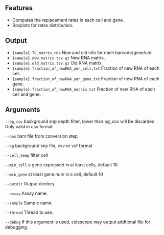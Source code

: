 ## Features
- Computes the replacement rates in each cell and gene.
- Boxplots for rates distribution.

## Output
- `{sample}.TC_matrix.rds` New and old info for each barcode/gene/umi.
- `{sample}.new_matrix.tsv.gz` New RNA matrix.
- `{sample}.old_matrix.tsv.gz` Old RNA matrix.
- `{sample}.fraction_of_newRNA_per_cell.txt` Fraction of new RNA of each cell.
- `{sample}.fraction_of_newRNA_per_gene.txt` Fraction of new RNA of each gene.
- `{sample}.fraction_of_newRNA_matrix.txt` Fraction of new RNA of each cell and gene.


## Arguments
`--bg_cov` background snp depth filter, lower than bg_cov will be discarded. Only valid in csv format

`--bam` bam file from conversion step

`--bg` background snp file, csv or vcf format

`--cell_keep` filter cell

`--min_cell` a gene expressed in at least cells, default 10

`--min_gene` at least gene num in a cell, default 10

`--outdir` Output diretory.

`--assay` Assay name.

`--sample` Sample name.

`--thread` Thread to use.

`--debug` If this argument is used, celescope may output addtional file for debugging.

